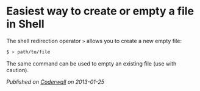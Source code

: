 # Easiest way to create or empty a file in Shell

The shell redirection operator `>` allows you to create a new empty file:

```sh
$ > path/to/file
```

The same command can be used to empty an existing file (use with caution).

_Published on [Coderwall](https://coderwall.com/p/ozbsla) on 2013-01-25_
